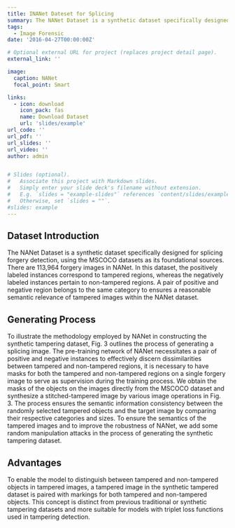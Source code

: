 ```yaml
---
title: INANet Dateset for Splicing
summary: The NANet Dataset is a synthetic dataset specifically designed for splicing forgery detection, using the MSCOCO datasets as its foundational sources. There are 113,964 forgery images in NANet. In this dataset, the positively labeled instances correspond to tampered regions, whereas the negatively labeled instances pertain to non-tampered regions. A pair of positive and negative region belongs to the same category to ensures a reasonable semantic relevance of tampered images within the NANet dataset.
tags:
  - Image Forensic
date: '2016-04-27T00:00:00Z'

# Optional external URL for project (replaces project detail page).
external_link: ''

image:
  caption: NANet
  focal_point: Smart

links:
  - icon: download
    icon_pack: fas
    name: Download Dataset
    url: 'slides/example'
url_code: ''
url_pdf: ''
url_slides: ''
url_video: ''
author: admin


# Slides (optional).
#   Associate this project with Markdown slides.
#   Simply enter your slide deck's filename without extension.
#   E.g. `slides = "example-slides"` references `content/slides/example-slides.md`.
#   Otherwise, set `slides = ""`.
#slides: example
---
```

## Dataset Introduction
The NANet Dataset is a synthetic dataset specifically designed for splicing forgery detection, using the MSCOCO datasets as its foundational sources. There are 113,964 forgery images in NANet. In this dataset, the positively labeled instances correspond to tampered regions, whereas the negatively labeled instances pertain to non-tampered regions. A pair of positive and negative region belongs to the same category to ensures a reasonable semantic relevance of tampered images within the NANet dataset.


## Generating Process
To illustrate the methodology employed by NANet in constructing the synthetic tampering dataset, Fig. 3 outlines the process of generating a splicing image. The pre-training network of NANet necessitates a pair of positive and negative instances to effectively discern dissimilarities between tampered and non-tampered regions, it is necessary to have masks for both the tampered and non-tampered regions on a single forgery image to serve as supervision during the training process. We obtain the masks of the objects on the images directly from the MSCOCO dataset and synthesize a stitched-tampered image by various image operations in Fig. 3. The process ensures the semantic information consistency between the randomly selected tampered objects and the target image by comparing their respective categories and sizes. To ensure the semantics of the tampered images and to improve the robustness of NANet, we add some random manipulation attacks in the process of generating the synthetic tampering dataset.

## Advantages
To enable the model to distinguish between tampered and non-tampered objects in tampered images, a tampered image in the synthetic tampered dataset is paired with markings for both tampered and non-tampered objects. This concept is distinct from previous traditional or synthetic tampering datasets and more suitable for models with triplet loss functions used in tampering detection.
